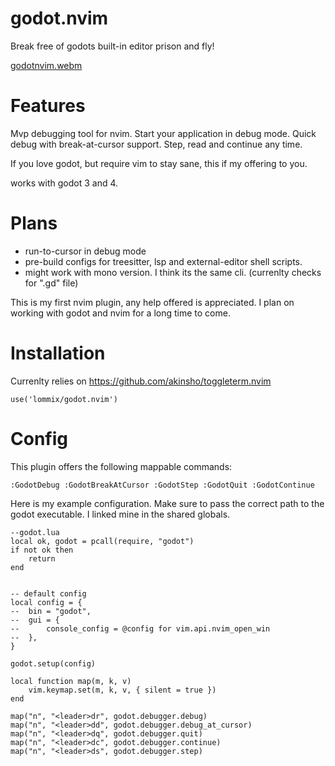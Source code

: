 # godot.nvim
Break free of godots built-in editor prison and fly!

[godotnvim.webm](https://user-images.githubusercontent.com/84206502/191308246-8d6d963f-1934-4339-ae87-dbec4d62e2f4.webm)


# Features
Mvp debugging tool for nvim. Start your application in debug mode. Quick debug with break-at-cursor support. Step, read and continue any time.

If you love godot, but require vim to stay sane, this if my offering to you.

works with godot 3 and 4.

# Plans
- run-to-cursor in debug mode
- pre-build configs for treesitter, lsp and external-editor shell scripts.
- might work with mono version. I think its the same cli. (currenlty checks for ".gd" file)

This is my first nvim plugin, any help offered is appreciated.
I plan on working with godot and nvim for a long time to come.

# Installation
Currenlty relies on https://github.com/akinsho/toggleterm.nvim
```
use('lommix/godot.nvim')
```

# Config
This plugin offers the following mappable commands:
```
:GodotDebug :GodotBreakAtCursor :GodotStep :GodotQuit :GodotContinue
```

Here is my example configuration. Make sure to pass the correct path to the godot executable. I linked mine in the shared globals.

```
--godot.lua
local ok, godot = pcall(require, "godot")
if not ok then
	return
end


-- default config
local config = {
-- 	bin = "godot",
-- 	gui = {
-- 		console_config = @config for vim.api.nvim_open_win
-- 	},
}

godot.setup(config)

local function map(m, k, v)
	vim.keymap.set(m, k, v, { silent = true })
end

map("n", "<leader>dr", godot.debugger.debug)
map("n", "<leader>dd", godot.debugger.debug_at_cursor)
map("n", "<leader>dq", godot.debugger.quit)
map("n", "<leader>dc", godot.debugger.continue)
map("n", "<leader>ds", godot.debugger.step)

```
